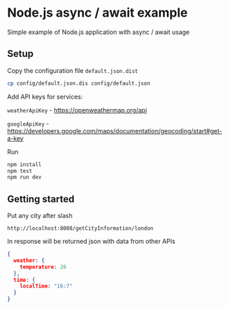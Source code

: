 # Node.js async / await example
Simple example of Node.js application with async / await usage

## Setup

Copy the configuration file `default.json.dist`
```bash
cp config/default.json.dis config/default.json
```

Add API keys for services:

`weatherApiKey` - https://openweathermap.org/api

`googleApiKey` - https://developers.google.com/maps/documentation/geocoding/start#get-a-key


Run
```bash
npm install
npm test
npm run dev
```

## Getting started
Put any city after slash
```
http://localhost:8008/getCityInformation/london
```

In response will be returned json with data from other APIs
```json
{
  weather: {
    temperature: 26
  },
  time: {
    localTime: "16:7"
  }
}
```
